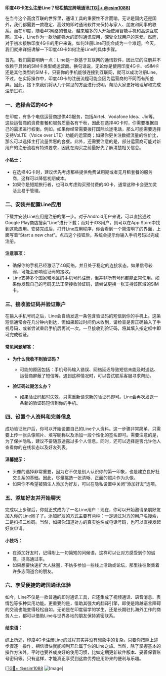 **印度4G卡怎么注册Line？轻松搞定跨境通讯[[TG💪+ @esim1088](https://t.me/s/esim1088)]**

在当今这个高度互联的世界里，通讯工具的重要性不言而喻。无论是国内还是国外，我们都需要一款稳定、高效的即时通讯软件来保持与家人、朋友和同事的联系。而在印度，随着4G网络的普及，越来越多的人开始使用智能手机和高速互联网。其中，Line作为一款功能强大的即时通讯应用，深受全球用户的喜爱。然而，对于初次接触印度4G卡的用户来说，如何注册Line可能会成为一个难题。今天，我们就来详细讲解一下印度4G卡如何注册Line的具体步骤。

首先，我们需要明确一点：Line是一款基于互联网的通讯软件，因此它的注册并不依赖于具体的SIM卡类型或运营商。换句话说，无论你是使用印度4G卡、eSIM卡还是其他类型的SIM卡，只要你的手机能够连接到互联网，就可以成功注册Line。不过，在实际操作中，印度4G卡的注册流程可能会因为运营商的不同而有所差异。因此，接下来我们将从几个常见的方面进行说明，帮助大家更好地理解和完成注册过程。

### 一、选择合适的4G卡

在印度，有多个电信运营商提供4G服务，包括Airtel、Vodafone Idea、Jio等。这些运营商的资费套餐和服务质量各有千秋，因此在选择4G卡时，你需要根据自己的需求进行权衡。例如，如果你经常需要拨打国际长途电话，那么可能需要选择支持VoLTE（Voice over LTE）功能的运营商；如果你更关注数据流量的性价比，那么可以选择主打流量优惠的套餐。此外，还需要注意的是，部分运营商可能对新用户的注册流程有特殊要求，因此在购买之前最好先了解清楚相关信息。

#### 小贴士：
- 在选择4G卡时，建议优先考虑那些提供免费试用期或者无月租套餐的服务商，这样可以降低初期成本。
- 如果你是短期旅行者，也可以考虑购买预付费的4G卡，通常这种卡会更加灵活且易于管理。

### 二、安装并配置Line应用

下载并安装Line应用是注册的第一步。对于Android用户来说，可以直接通过Google Play商店搜索“Line”进行下载；而对于iOS用户，则可以在App Store中找到这款应用。安装完成后，打开Line应用程序，你会看到一个简洁明了的界面，上面写着“Start a new chat”。点击这个按钮后，系统会提示你输入手机号码以完成注册。

#### 注意事项：
- 确保你的手机已经激活了4G网络，并且处于稳定的连接状态。如果信号较弱，可能会影响验证码的接收。
- Line支持多个国家和地区的手机号码注册，但并非所有号码都能正常使用。如果你发现自己的号码无法正常接收验证码，请尝试更换一张支持该区域的SIM卡。

### 三、接收验证码并验证账户

在输入手机号码之后，Line会自动发送一条包含验证码的短信到你的手机上。这条短信通常会在几分钟内到达，但如果超过时间仍未收到，请检查是否正确输入了手机号码，或者尝试重启手机后再试一次。一旦接收到验证码，将其填入指定框中即可完成验证。

#### 常见问题解答：
- **为什么我收不到验证码？**
  - 可能的原因包括：手机号码输入错误、网络延迟导致短信未能及时送达、运营商屏蔽了短信等。遇到这种情况时，可以尝试联系客服寻求帮助。
  
- **验证码过期怎么办？**
  - 如果验证码超时失效，只需重新请求新的验证码即可。Line会再次发送一条新的验证码短信到你的手机。

### 四、设置个人资料和完善信息

成功验证账户后，你可以开始设置自己的Line个人资料。这一步骤非常简单，只需要上传一张头像照片、填写昵称以及添加一段个性化的签名即可。需要注意的是，为了保护隐私，建议不要随意透露过多个人信息。同时，还可以选择是否允许他人查看你的在线状态以及好友列表。

#### 温馨提示：
- 头像的选择非常重要，因为它不仅是别人认识你的第一印象，也是建立良好社交关系的基础。因此，尽量挑选一张清晰、正面的照片作为头像。
- 如果你不希望被陌生人添加为好友，可以在隐私设置中关闭“添加好友”选项。

### 五、添加好友并开始聊天

完成以上步骤后，你就正式成为了一名Line用户！现在，你可以开始邀请亲朋好友加入你的Line圈子了。添加好友的方式主要有两种：一是通过对方的用户名搜索，二是扫描二维码。当然，如果你知道对方的真实姓名或电话号码，也可以直接发起好友申请。

#### 小技巧：
- 在添加好友时，记得附上一句简短的问候语，这样可以让对方感受到你的诚意，提高通过率。
- 如果想要快速扩大人脉圈，不妨多参加一些线上活动或论坛，那里往往聚集着许多志同道合的朋友。

### 六、享受便捷的跨国通讯体验

如今，Line不仅是一款普通的即时通讯工具，它还集成了视频通话、语音消息、表情包等多种实用功能。更重要的是，借助其强大的翻译引擎，即使是跨越语言障碍的交流也能变得轻松自如。无论是在印度留学的学生，还是长期驻扎海外工作的商务人士，都可以借助Line与世界各地的朋友保持紧密联系。

#### 结束语：
综上所述，印度4G卡注册Line的过程其实并没有想象中的复杂。只要你按照上述步骤逐一操作，相信很快就能顺利开启属于你的Line之旅。当然，除了掌握基本的操作方法外，平时也要养成良好的使用习惯，比如定期更新软件版本、妥善保管账号密码等。只有这样，才能真正享受到这款优秀应用带来的便利与乐趣。

[[TG💪+ @esim1088](https://t.me/s/esim1088) ![Image](https://i.postimg.cc/4NQfJmqS/Snipaste-2025-05-13-00-14-12.png)]